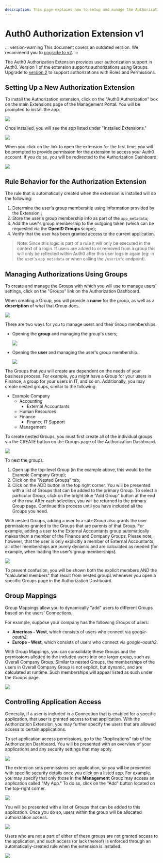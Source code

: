 ```yaml
---
description: This page explains how to setup and manage the Authorization Extension v1.
---
```


# Auth0 Authorization Extension v1

::: version-warning
This document covers an outdated version. We recommend you to [upgrade to v2](/extensions/authorization-extension/v2).
:::

The Auth0 Authorization Extension provides user authorization support in Auth0. Version 1 of the extension supports authorizations using Groups. Upgrade to [version 2](/extensions/authorization-extension) to support authorizations with Roles and Permissions.

## Setting Up a New Authorization Extension

To install the Authorization extension, click on the "Auth0 Authorization" box on the main Extensions page of the Management Portal. You will be prompted to install the app.

![](/media/articles/extensions/authorization/app-install.png)

Once installed, you will see the app listed under "Installed Extensions."

![](/media/articles/extensions/authorization/installed-extensions.png)

When you click on the link to open the extension for the first time, you will be prompted to provide permission for the extension to access your Auth0 account. If you do so, you will be redirected to the Authorization Dashboard.

![](/media/articles/extensions/authorization/auth-dashboard.png)

## Rule Behavior for the Authorization Extension

The rule that is automatically created when the extension is installed will do the following:

1. Determine the user's group membership using information provided by the Extension,;
2. Store the user's group membership info as part of the `app_metadata`;
3. Add the user's group membership to the outgoing token (which can be requested via the **OpenID Groups** scope);
4. Verify that the user has been granted access to the current application.

> Note: Since this logic is part of a rule it will only be executed in the context of a login. If users are added to or removed from a group this will only be reflected within Auth0 after this user logs in again (eg: in the user's `app_metadata` or when calling the `/userinfo` endpoint).

## Managing Authorizations Using Groups

To create and manage the Groups with which you will use to manage users' settings, click on the "Groups" link on the Authorization Dashboard.

When creating a Group, you will provide a **name** for the group, as well as a **description** of what that Group does.

![](/media/articles/extensions/authorization/create-group.png)

There are two ways for you to manage users and their Group memberships:

* Opening the **group** and managing the group's users;

    ![](/media/articles/extensions/authorization/group-membership.png)

* Opening the **user** and managing the user's group membership.

    ![](/media/articles/extensions/authorization/user-membership.png)

The Groups that you will create are dependent on the needs of your business process. For example, you might have a Group for your users in Finance, a group for your users in IT, and so on. Additionally, you may create nested groups, similar to the following:

* Example Company
    * Accounting
        * External Accountants
    * Human Resources
    * Finance
        * Finance IT Support
    * Management

To create nested Groups, you must first create all of the individual groups via the CREATE button on the Groups page of the Authorization Dashboard.

![](/media/articles/extensions/authorization/add-nested-groups.png)

To nest the groups:

1. Open up the top-level Group (in the example above, this would be the Example Company Group);
2. Click on the "Nested Groups" tab;
3. Click on the ADD button in the top right corner. You will be presented with a list of Groups that can be added to the primary Group. To select a particular Group, click on the bright blue "Add Group" button at the end of the row. After each selection, you will be returned to the primary Group page. Continue this process until you have included all the Groups you need.

With nested Groups, adding a user to a sub-Group also grants the user permissions granted to the Groups that are parents of that Group. For example, adding a user to the External Accountants group automatically makes them a member of the Finance and Company Groups. Please note, however, that the user is only explicitly a member of External Accountants; all other memberships are purely dynamic and are calculated as needed (for example, when loading the user's group memberships).

![](/media/articles/extensions/authorization/nested-groups.png)

To prevent confusion, you will be shown both the explicit members AND the "calculated members" that result from nested groups whenever you open a specific Groups page in the Authorization Dashboard.

## Group Mappings

Group Mappings allow you to dynamically "add" users to different Groups based on the users' Connections.

For example, suppose your company has the following Groups of users:

* **Americas - West**, which consists of users who connect via *google-oauth2*;
* **Europe - West**, which consists of users who connect via *google-oauth2*.

With Group Mappings, you can consolidate these Groups and the permissions allotted to the included users into one larger group, such as Overall Company Group. Similar to nested Groups, the memberships of the users in Overall Company Group is not explicit, but dynamic, and are calculated at runtime. Such memberships will appear listed as such under the Groups page.

![](/media/articles/extensions/authorization/group-mapping.png)

## Controlling Application Access

Generally, if a user is included in a Connection that is enabled for a specific application, that user is granted access to that application. With the Authorization Extension, you may further specify the users that are allowed access to certain applications.

To set application access permissions, go to the "Applications" tab of the Authorization Dashboard. You will be presented with an overview of your applications and any security settings that may apply.

![](/media/articles/extensions/authorization/auth-apps.png)

The extension sets permissions per application, so you will be presented with specific security details once you click on a listed app. For example, you may specify that only those in the **Management** Group may access an application called "My App." To do so, click on the "Add" button located on the top-right corner.

![](/media/articles/extensions/authorization/no-groups-auth.png)

You will be presented with a list of Groups that can be added to this application. Once you do so, users within the group will be allocated authorization access.

![](/media/articles/extensions/authorization/select-auth-groups.png)

Users who are not a part of either of these groups are not granted access to the application, and such access (or lack thereof) is enforced through an automatically-created rule when the extension is installed.

![](/media/articles/extensions/authorization/auth-groups.png)
